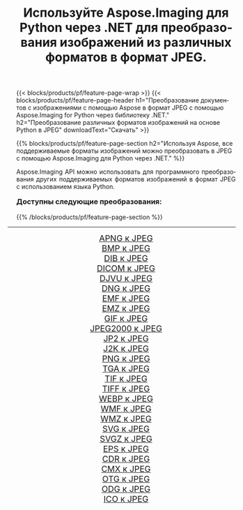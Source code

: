 ﻿---
title: Используйте Aspose.Imaging для Python через .NET для преобразования изображений из различных форматов в формат JPEG. 
weight: 3920
url: /ru/python-net/conversion/to/jpeg/ 
lang: ru
langdirlevel: 2
locales: zh-hans,ja,it,ru,de,es,fr,nl,id,lt,pl,pt,vi,tr,ko,zh-hant,ar,hi,th,sv,cs,uk,he
description: Вы можете использовать Aspose.Imaging for Python через библиотеку .NET для преобразования различных форматов в формат JPEG.
---

{{< blocks/products/pf/feature-page-wrap >}}
{{< blocks/products/pf/feature-page-header h1="Преобразование документов с изображениями с помощью Aspose в формат JPEG с помощью Aspose.Imaging for Python через библиотеку .NET." h2="Преобразование различных форматов изображений на основе Python в JPEG" downloadText="Скачать" >}}


{{% blocks/products/pf/feature-page-section  h2="Используя Aspose, все поддерживаемые форматы изображений можно преобразовать в JPEG с помощью Aspose.Imaging для Python через .NET." %}}
<p align=justify>Aspose.Imaging API можно использовать для программного преобразования других поддерживаемых форматов изображений в формат JPEG с использованием языка Python.</p>
<h3 style="margin-top:16px;">
Доступны следующие преобразования:
</h3>
{{% /blocks/products/pf/feature-page-section %}}
<div class="container-fluid productfamilypage bg-gray">
    <div class="convertypes bg-gray agp-content section">
        <div class="container">
		<hr style="margin-left:-20px;"/>
		<div class="row other-converters" style="gap: 10px;font-size: 19px;text-align:center;">
		    <div class='col-md-3 other-converter remove-lp remove-rp'><a href="/imaging/ru/python-net/conversion/apng-to-jpeg/" style="padding:15px;">APNG к JPEG</a></div>
<div class='col-md-3 other-converter remove-lp remove-rp'><a href="/imaging/ru/python-net/conversion/bmp-to-jpeg/" style="padding:15px;">BMP к JPEG</a></div>
<div class='col-md-3 other-converter remove-lp remove-rp'><a href="/imaging/ru/python-net/conversion/dib-to-jpeg/" style="padding:15px;">DIB к JPEG</a></div>
<div class='col-md-3 other-converter remove-lp remove-rp'><a href="/imaging/ru/python-net/conversion/dicom-to-jpeg/" style="padding:15px;">DICOM к JPEG</a></div>
<div class='col-md-3 other-converter remove-lp remove-rp'><a href="/imaging/ru/python-net/conversion/djvu-to-jpeg/" style="padding:15px;">DJVU к JPEG</a></div>
<div class='col-md-3 other-converter remove-lp remove-rp'><a href="/imaging/ru/python-net/conversion/dng-to-jpeg/" style="padding:15px;">DNG к JPEG</a></div>
<div class='col-md-3 other-converter remove-lp remove-rp'><a href="/imaging/ru/python-net/conversion/emf-to-jpeg/" style="padding:15px;">EMF к JPEG</a></div>
<div class='col-md-3 other-converter remove-lp remove-rp'><a href="/imaging/ru/python-net/conversion/emz-to-jpeg/" style="padding:15px;">EMZ к JPEG</a></div>
<div class='col-md-3 other-converter remove-lp remove-rp'><a href="/imaging/ru/python-net/conversion/gif-to-jpeg/" style="padding:15px;">GIF к JPEG</a></div>
<div class='col-md-3 other-converter remove-lp remove-rp'><a href="/imaging/ru/python-net/conversion/jpeg2000-to-jpeg/" style="padding:15px;">JPEG2000 к JPEG</a></div>
<div class='col-md-3 other-converter remove-lp remove-rp'><a href="/imaging/ru/python-net/conversion/jp2-to-jpeg/" style="padding:15px;">JP2 к JPEG</a></div>
<div class='col-md-3 other-converter remove-lp remove-rp'><a href="/imaging/ru/python-net/conversion/j2k-to-jpeg/" style="padding:15px;">J2K к JPEG</a></div>
<div class='col-md-3 other-converter remove-lp remove-rp'><a href="/imaging/ru/python-net/conversion/png-to-jpeg/" style="padding:15px;">PNG к JPEG</a></div>
<div class='col-md-3 other-converter remove-lp remove-rp'><a href="/imaging/ru/python-net/conversion/tga-to-jpeg/" style="padding:15px;">TGA к JPEG</a></div>
<div class='col-md-3 other-converter remove-lp remove-rp'><a href="/imaging/ru/python-net/conversion/tif-to-jpeg/" style="padding:15px;">TIF к JPEG</a></div>
<div class='col-md-3 other-converter remove-lp remove-rp'><a href="/imaging/ru/python-net/conversion/tiff-to-jpeg/" style="padding:15px;">TIFF к JPEG</a></div>
<div class='col-md-3 other-converter remove-lp remove-rp'><a href="/imaging/ru/python-net/conversion/webp-to-jpeg/" style="padding:15px;">WEBP к JPEG</a></div>
<div class='col-md-3 other-converter remove-lp remove-rp'><a href="/imaging/ru/python-net/conversion/wmf-to-jpeg/" style="padding:15px;">WMF к JPEG</a></div>
<div class='col-md-3 other-converter remove-lp remove-rp'><a href="/imaging/ru/python-net/conversion/wmz-to-jpeg/" style="padding:15px;">WMZ к JPEG</a></div>
<div class='col-md-3 other-converter remove-lp remove-rp'><a href="/imaging/ru/python-net/conversion/svg-to-jpeg/" style="padding:15px;">SVG к JPEG</a></div>
<div class='col-md-3 other-converter remove-lp remove-rp'><a href="/imaging/ru/python-net/conversion/svgz-to-jpeg/" style="padding:15px;">SVGZ к JPEG</a></div>
<div class='col-md-3 other-converter remove-lp remove-rp'><a href="/imaging/ru/python-net/conversion/eps-to-jpeg/" style="padding:15px;">EPS к JPEG</a></div>
<div class='col-md-3 other-converter remove-lp remove-rp'><a href="/imaging/ru/python-net/conversion/cdr-to-jpeg/" style="padding:15px;">CDR к JPEG</a></div>
<div class='col-md-3 other-converter remove-lp remove-rp'><a href="/imaging/ru/python-net/conversion/cmx-to-jpeg/" style="padding:15px;">CMX к JPEG</a></div>
<div class='col-md-3 other-converter remove-lp remove-rp'><a href="/imaging/ru/python-net/conversion/otg-to-jpeg/" style="padding:15px;">OTG к JPEG</a></div>
<div class='col-md-3 other-converter remove-lp remove-rp'><a href="/imaging/ru/python-net/conversion/odg-to-jpeg/" style="padding:15px;">ODG к JPEG</a></div>
<div class='col-md-3 other-converter remove-lp remove-rp'><a href="/imaging/ru/python-net/conversion/ico-to-jpeg/" style="padding:15px;">ICO к JPEG</a></div>
                </div>
        </div>
    </div>
</div>
<br/>


